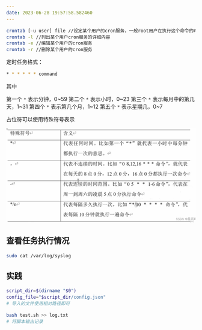 ```yaml
---
date: 2023-06-28 19:57:58.582460
---
```





```bash
crontab [-u user] file //设定某个用户的cron服务，一般root用户在执行这个命令的时候需要此参数 
crontab -l //列出某个用户cron服务的详细内容 
crontab -e //编辑某个用户的cron服务
crontab -r //删除某个用户的cron服务 
```



定时任务格式：

```bash
* * * * * * command
```

其中

第一个 `*` 表示分钟，0~59
第二个 `*` 表示小时，0~23
第三个 `*` 表示每月中的第几天，1~31
第四个 `*` 表示第几个月，1~12
第五个 `*` 表示星期几，0~7

占位符可以使用特殊符号表示

![image-20230628200827679](https://raw.githubusercontent.com/DingSJ101/picgo_hub/main/img/20230628200829.png)



## 查看任务执行情况

```bash
sudo cat /var/log/syslog
```



## 实践

```bash
script_dir=$(dirname "$0")
config_file="$script_dir/config.json"
# 导入的文件使用相对路径即可
```



```bash
bash test.sh >> log.txt 
# 将脚本输出记录
```



